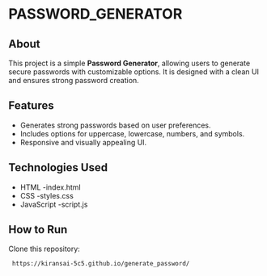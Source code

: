 # PASSWORD_GENERATOR  

## About  
This project is a simple **Password Generator**, allowing users to generate secure passwords with customizable options. It is designed with a clean UI and ensures strong password creation.  

## Features  
- Generates strong passwords based on user preferences.  
- Includes options for uppercase, lowercase, numbers, and symbols.  
- Responsive and visually appealing UI.  

## Technologies Used  
- HTML  -index.html 
- CSS   -styles.css
- JavaScript  -script.js

## How to Run  
Clone this repository:  
```bash
 https://kiransai-5c5.github.io/generate_password/
